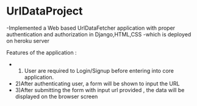 # UrlDataProject

-Implemented a Web based UrlDataFetcher application with proper authentication and authorization in Django,HTML,CSS
-which is deployed on heroku server 


Features of the application :
-   1) User are required to Login/Signup before entering into core application.
-   2)After authenticating user, a form will be shown to input the URL 
-   3)After submitting the form with input url provided , the data will be displayed on the browser screen

